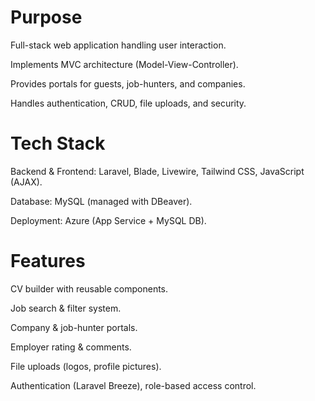 <h1> Purpose </h1>

Full-stack web application handling user interaction.

Implements MVC architecture (Model-View-Controller).

Provides portals for guests, job-hunters, and companies.

Handles authentication, CRUD, file uploads, and security.

<h1> Tech Stack </h1> 

Backend & Frontend: Laravel, Blade, Livewire, Tailwind CSS, JavaScript (AJAX).

Database: MySQL (managed with DBeaver).

Deployment: Azure (App Service + MySQL DB).

<h1>Features</h1> 

CV builder with reusable components.

Job search & filter system.

Company & job-hunter portals.

Employer rating & comments.

File uploads (logos, profile pictures).

Authentication (Laravel Breeze), role-based access control.

